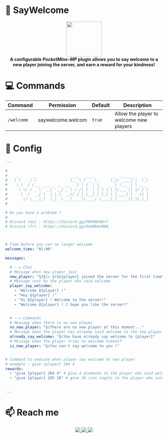 # 💬 SayWelcome
 
<p align="center">
    <img src="https://raw.githubusercontent.com/Verre2OuiSki/SayWelcome/main/icon.png" style="height: 8em;"></img>
    <br>
    <b>
      A configurable <i>PocketMine-MP</i> plugin allows you to say welcome to a new player joining the server, and earn a reward for your kindness!
    </b>
</p>



# 💻 Commands

Command | Permission | Default | Description
--- | --- | --- | ---
`/welcome` | saywelcome.welcom | `true` | Allow the player to welcome new players



# 💾 Config

```yaml
---

#
#   __      __                ___   ____        _  _____ _    _
#   \ \    / /               |__ \ / __ \      (_)/ ____| |  (_)
#    \ \  / /__ _ __ _ __ ___   ) | |  | |_   _ _| (___ | | ___
#     \ \/ / _ \ '__| '__/ _ \ / /| |  | | | | | |\___ \| |/ / |
#      \  /  __/ |  | | |  __// /_| |__| | |_| | |____) |   <| |
#       \/ \___|_|  |_|  \___|____|\____/ \__,_|_|_____/|_|\_\_|
#

# Do you have a problem ?
# 
# Discord (en) : https://discord.gg/P8R4WhARrY
# Discord (fr) : https://discord.gg/DnmRbAxMbN



# Time before you can no longer welcome
welcome_time: "01:00"

messages:

  # --= Chat
  # Message when new player join
  new_player: "§2§l» §r§a{player} joined the server for the first time\nWelcome him !"
  # Message sent by the player who said welcome
  player_say_welcome:
    - "Welcome @{player} !"
    - "Hey @{player} !"
    - "Hi @{player} ! Welcome to the server!"
    - "Welcome @{player} ! I hope you like the server!"


  # --= Commands
  # Message when there is no new player
  no_new_player: "§cThere are no new player at this moment..."
  # Message when the player has already said welcome to the new player
  already_say_welcome: "§cYou have already say welcome to {player}"
  # Message when the player tries to welcome himself
  is_new_player: "§cYou can't say welcome to you !"


# Command to execute when player say welcome to new player
# exemple : give {player} 264 4
rewards:
  - "give {player} 264 4" # give 4 diamonds to the player who said welcome
  - "give {player} 265 10" # give 10 iron ingots to the player who said welcome


...
```



# 📫 Reach me

<div align="center">
    <a href="https://discord.gg/P8R4WhARrY">
        <img src="https://img.shields.io/badge/Discord%20%28EN%29-%237289DA.svg?style=for-the-badge&logo=discord&logoColor=white"></img>
    </a>
    <a href="https://twitter.com/Verre2OuiSki">
        <img src="https://img.shields.io/badge/Verre2OuiSki-%231DA1F2.svg?style=for-the-badge&logo=Twitter&logoColor=white"></img>
    </a>
    <a href="https://discord.gg/DnmRbAxMbN">
        <img src="https://img.shields.io/badge/Discord%20%28FR%29-%237289DA.svg?style=for-the-badge&logo=discord&logoColor=white"></img>
    </a>
</div>

